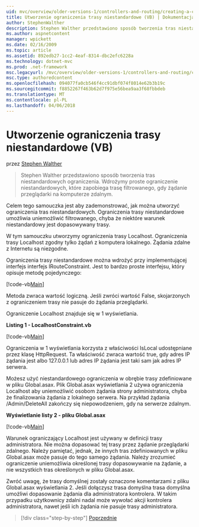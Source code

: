 ```yaml
---
uid: mvc/overview/older-versions-1/controllers-and-routing/creating-a-custom-route-constraint-vb
title: Utworzenie ograniczenia trasy niestandardowe (VB) | Dokumentacja firmy Microsoft
author: StephenWalther
description: Stephen Walther przedstawiono sposób tworzenia tras niestandardowych ograniczenia. Możemy wdrożyć prosty ograniczenie niestandardowych, które zapobiega trasę dopasowywane w...
ms.author: aspnetcontent
manager: wpickett
ms.date: 02/16/2009
ms.topic: article
ms.assetid: 892edb27-1cc2-4eaf-8314-dbc2efc6228a
ms.technology: dotnet-mvc
ms.prod: .net-framework
msc.legacyurl: /mvc/overview/older-versions-1/controllers-and-routing/creating-a-custom-route-constraint-vb
msc.type: authoredcontent
ms.openlocfilehash: 094077fa0cb546f4cc91dbf074f8014e62b3b19c
ms.sourcegitcommit: f8852267f463b62d7f975e56bea9aa3f68fbbdeb
ms.translationtype: MT
ms.contentlocale: pl-PL
ms.lasthandoff: 04/06/2018
---
```

<a name="creating-a-custom-route-constraint-vb"></a>Utworzenie ograniczenia trasy niestandardowe (VB)
====================
przez [Stephen Walther](https://github.com/StephenWalther)

> Stephen Walther przedstawiono sposób tworzenia tras niestandardowych ograniczenia. Wdrożymy proste ograniczenie niestandardowych, które zapobiega trasę filtrowanego, gdy żądanie przeglądarki na komputerze zdalnym.


Celem tego samouczka jest aby zademonstrować, jak można utworzyć ograniczenia tras niestandardowych. Ograniczenia trasy niestandardowe umożliwia uniemożliwić filtrowanego, chyba że niektóre warunek niestandardowy jest dopasowywany trasy.

W tym samouczku utworzymy ograniczenia trasy Localhost. Ograniczenia trasy Localhost zgodny tylko żądań z komputera lokalnego. Żądania zdalne z Internetu są niezgodne.

Ograniczenia trasy niestandardowe można wdrożyć przy implementującej interfejs interfejs IRouteConstraint. Jest to bardzo proste interfejsu, który opisuje metodę pojedynczego:

[!code-vb[Main](creating-a-custom-route-constraint-vb/samples/sample1.vb)]

Metoda zwraca wartość logiczną. Jeśli zwróci wartość False, skojarzonych z ograniczeniem trasy nie pasuje do żądania przeglądarki.

Ograniczenie Localhost znajduje się w 1 wyświetlania.

**Listing 1 - LocalhostConstraint.vb**

[!code-vb[Main](creating-a-custom-route-constraint-vb/samples/sample2.vb)]

Ograniczenia w 1 wyświetlania korzysta z właściwości IsLocal udostępniane przez klasę HttpRequest. Ta właściwość zwraca wartość true, gdy adres IP żądania jest albo 127.0.0.1 lub adres IP żądania jest taki sam jak adres IP serwera.

Możesz użyć niestandardowego ograniczenia w obrębie trasy zdefiniowane w pliku Global.asax. Plik Global.asax wyświetlania 2 używa ograniczenia Localhost aby uniemożliwić osobom żądania strony administratora, chyba że finalizowania żądania z lokalnego serwera. Na przykład żądania /Admin/DeleteAll zakończy się niepowodzeniem, gdy na serwerze zdalnym.

**Wyświetlanie listy 2 - pliku Global.asax**

[!code-vb[Main](creating-a-custom-route-constraint-vb/samples/sample3.vb)]

Warunek ograniczający Localhost jest używany w definicji trasy administratora. Nie można dopasować tej trasy przez żądanie przeglądarki zdalnego. Należy pamiętać, jednak, że innych tras zdefiniowanych w pliku Global.asax może pasuje do tego samego żądania. Należy zrozumieć ograniczenie uniemożliwia określonej trasy dopasowywanie na żądanie, a nie wszystkich tras określonych w pliku Global.asax.

Zwróć uwagę, że trasy domyślnej zostały oznaczone komentarzami z pliku Global.asax wyświetlania 2. Jeśli dołączysz trasa domyślna trasa domyślna umożliwi dopasowanie żądania dla administratora kontrolera. W takim przypadku użytkownicy zdalni nadal może wywołać akcji kontrolera administratora, nawet jeśli ich żądania nie pasuje trasy administratora.

> [!div class="step-by-step"]
> [Poprzednie](creating-a-route-constraint-vb.md)
